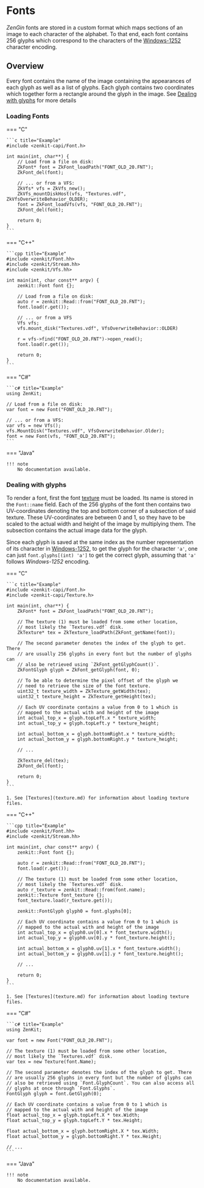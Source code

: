 # Fonts

*ZenGin* fonts are stored in a custom format which maps sections of an image to each character of the alphabet. To that
end, each font contains 256 glyphs which correspond to the characters of the [Windows-1252][] character encoding. 

## Overview

Every font contains the name of the image containing the appearances of each glyph as well as a list of glyphs. Each
glyph contains two coordinates which together form a rectangle around the glyph in the image. See
[Dealing with glyphs](#dealing-with-glyphs) for more details

### Loading Fonts

=== "C"

    ```c title="Example"
    #include <zenkit-capi/Font.h>

    int main(int, char**) {
        // Load from a file on disk:
        ZkFont* font = ZkFont_loadPath("FONT_OLD_20.FNT");
        ZkFont_del(font);

        // ... or from a VFS:
        ZkVfs* vfs = ZkVfs_new();
        ZkVfs_mountDiskHost(vfs, "Textures.vdf", ZkVfsOverwriteBehavior_OLDER);
        font = ZkFont_loadVfs(vfs, "FONT_OLD_20.FNT");
        ZkFont_del(font);

        return 0;
    }
    ```

=== "C++"

    ```cpp title="Example"
    #include <zenkit/Font.hh>
    #include <zenkit/Stream.hh>
    #include <zenkit/Vfs.hh>

    int main(int, char const** argv) {
        zenkit::Font font {};
        
        // Load from a file on disk:
        auto r = zenkit::Read::from("FONT_OLD_20.FNT");
        font.load(r.get());

        // ... or from a VFS
        Vfs vfs;
        vfs.mount_disk("Textures.vdf", VfsOverwriteBehavior::OLDER)

        r = vfs->find("FONT_OLD_20.FNT")->open_read();
        font.load(r.get());

        return 0;
    }
    ```

=== "C#"

    ```c# title="Example"
    using ZenKit;

    // Load from a file on disk:
    var font = new Font("FONT_OLD_20.FNT");

    // ... or from a VFS:
    var vfs = new Vfs();
    vfs.MountDisk("Textures.vdf", VfsOverwriteBehavior.Older);
    font = new Font(vfs, "FONT_OLD_20.FNT");
    ```

=== "Java"

    !!! note
        No documentation available.

### Dealing with glyphs

To render a font, first the font [texture](texture.md) must be loaded. Its name is stored in the `Font::name` field.
Each of the 256 glyphs of the font then contains two UV-coordinates denoting the top and bottom corner of a
subsection of said texture. These UV-coordinates are between 0 and 1, so they have to be scaled to the actual width
and height of the image by multiplying them. The subsection contains the actual image data for the glyph.

Since each glyph is saved at the same index as the number representation of its character in [Windows-1252][], to get
the glyph for the character `'a'`, one can just `font.glyphs[(int) 'a']` to get the correct glyph, assuming that `'a'`
follows  *Windows-1252* encoding.


=== "C"

    ```c title="Example"
    #include <zenkit-capi/Font.h>
    #include <zenkit-capi/Texture.h>

    int main(int, char**) {
        ZkFont* font = ZkFont_loadPath("FONT_OLD_20.FNT");

        // The texture (1) must be loaded from some other location,
        // most likely the `Textures.vdf` disk.
        ZkTexture* tex = ZkTexture_loadPath(ZkFont_getName(font));

        // The second parameter denotes the index of the glyph to get. There
        // are usually 256 glyphs in every font but the number of glyphs can
        // also be retrieved using `ZkFont_getGlyphCount()`.
        ZkFontGlyph glyph = ZkFont_getGlyph(font, 0);

        // To be able to determine the pixel offset of the glyph we
        // need to retrieve the size of the font texture.
        uint32_t texture_width = ZkTexture_getWidth(tex);
        uint32_t texture_height = ZkTexture_getHeight(tex);

        // Each UV coordinate contains a value from 0 to 1 which is
        // mapped to the actual with and height of the image
        int actual_top_x = glyph.topLeft.x * texture_width;
        int actual_top_y = glyph.topLeft.y * texture_height;

        int actual_bottom_x = glyph.bottomRight.x * texture_width;
        int actual_bottom_y = glyph.bottomRight.y * texture_height;

        // ...

        ZkTexture_del(tex);
        ZkFont_del(font);

        return 0;
    }
    ```

    1. See [Textures](texture.md) for information about loading texture files.

=== "C++"

    ```cpp title="Example"
    #include <zenkit/Font.hh>
    #include <zenkit/Stream.hh>

    int main(int, char const** argv) {
        zenkit::Font font {};
        
        auto r = zenkit::Read::from("FONT_OLD_20.FNT");
        font.load(r.get());

        // The texture (1) must be loaded from some other location,
        // most likely the `Textures.vdf` disk.
        auto r_texture = zenkit::Read::from(font.name);
        zenkit::Texture font_texture {};
        font_texture.load(r_texture.get());

        zenkit::FontGlyph glyph0 = font.glyphs[0];

        // Each UV coordinate contains a value from 0 to 1 which is
        // mapped to the actual with and height of the image
        int actual_top_x = glyph0.uv[0].x * font_texture.width();
        int actual_top_y = glyph0.uv[0].y * font_texture.height();

        int actual_bottom_x = glyph0.uv[1].x * font_texture.width();
        int actual_bottom_y = glyph0.uv[1].y * font_texture.height();

        // ...

        return 0;
    }
    ```

    1. See [Textures](texture.md) for information about loading texture files.

=== "C#"

    ```c# title="Example"
    using ZenKit;

    var font = new Font("FONT_OLD_20.FNT");

    // The texture (1) must be loaded from some other location,
    // most likely the `Textures.vdf` disk.
    var tex = new Texture(font.Name);

    // The second parameter denotes the index of the glyph to get. There
    // are usually 256 glyphs in every font but the number of glyphs can
    // also be retrieved using `Font.GlyphCount`. You can also access all
    // glyphs at once through `Font.Glyphs`.
    FontGlyph glyph = font.GetGlyph(0);

    // Each UV coordinate contains a value from 0 to 1 which is
    // mapped to the actual with and height of the image
    float actual_top_x = glyph.topLeft.X * tex.Width;
    float actual_top_y = glyph.topLeft.Y * tex.Height;

    float actual_bottom_x = glyph.bottomRight.X * tex.Width;
    float actual_bottom_y = glyph.bottomRight.Y * tex.Height;

    // ...
    ```

=== "Java"

    !!! note
        No documentation available.

[Windows-1252]: https://en.wikipedia.org/wiki/Windows-1252
